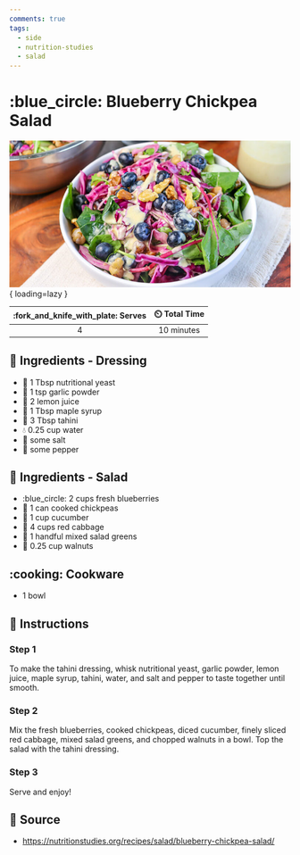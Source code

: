 ```yaml
---
comments: true
tags:
  - side
  - nutrition-studies
  - salad
---
```

# :blue_circle: Blueberry Chickpea Salad

![Blueberry Chickpea Salad][1]{ loading=lazy }

| :fork_and_knife_with_plate: Serves | :timer_clock: Total Time |
|:----------------------------------:|:-----------------------: |
| 4 | 10 minutes |

## :salt: Ingredients - Dressing

- :microbe: 1 Tbsp nutritional yeast
- :garlic: 1 tsp garlic powder
- :lemon: 2 lemon juice
- :maple_leaf: 1 Tbsp maple syrup
- :sunflower: 3 Tbsp tahini
- :droplet: 0.25 cup water
- :salt: some salt
- :salt: some pepper

## :salt: Ingredients - Salad

- :blue_circle: 2 cups fresh blueberries
- :falafel: 1 can cooked chickpeas
- :cucumber: 1 cup cucumber
- :leafy_green: 4 cups red cabbage
- :leafy_green: 1 handful mixed salad greens
- :chestnut: 0.25 cup walnuts

## :cooking: Cookware

- 1 bowl

## :pencil: Instructions

### Step 1

To make the tahini dressing, whisk nutritional yeast, garlic powder, lemon juice, maple syrup, tahini, water, and salt
and pepper to taste together until smooth.

### Step 2

Mix the fresh blueberries, cooked chickpeas, diced cucumber, finely sliced red cabbage, mixed salad greens, and chopped
walnuts in a bowl. Top the salad with the tahini dressing.

### Step 3

Serve and enjoy!

## :link: Source

- <https://nutritionstudies.org/recipes/salad/blueberry-chickpea-salad/>

[1]: <../assets/images/blueberry-chickpea-salad.jpg>
